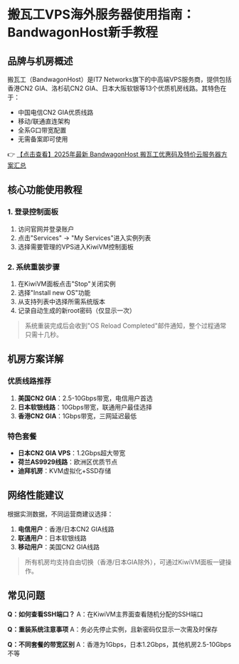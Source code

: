 # 搬瓦工VPS海外服务器使用指南：BandwagonHost新手教程

## 品牌与机房概述

搬瓦工（BandwagonHost）是IT7 Networks旗下的中高端VPS服务商，提供包括香港CN2 GIA、洛杉矶CN2 GIA、日本大阪软银等13个优质机房线路。其特色在于：

- 中国电信CN2 GIA优质线路
- 移动/联通直连架构
- 全系G口带宽配置
- 无需备案即可使用

👉 [【点击查看】2025年最新 BandwagonHost 搬瓦工优惠码及特价云服务器方案汇总](https://bit.ly/banwagon)

## 核心功能使用教程

### 1. 登录控制面板
1. 访问官网并登录账户
2. 点击"Services" → "My Services"进入实例列表
3. 选择需要管理的VPS进入KiwiVM控制面板

### 2. 系统重装步骤
1. 在KiwiVM面板点击"Stop"关闭实例
2. 选择"Install new OS"功能
3. 从支持列表中选择所需系统版本
4. 记录自动生成的新root密码（仅显示一次）

> 系统重装完成后会收到"OS Reload Completed"邮件通知，整个过程通常只需十几秒。

## 机房方案详解

### 优质线路推荐
1. **美国CN2 GIA**：2.5-10Gbps带宽，电信用户首选
2. **日本软银线路**：10Gbps带宽，联通用户最佳选择
3. **香港CN2 GIA**：1Gbps带宽，三网延迟最低

### 特色套餐
- **日本CN2 GIA VPS**：1.2Gbps超大带宽
- **荷兰AS9929线路**：欧洲区优质节点
- **迪拜机房**：KVM虚拟化+SSD存储

## 网络性能建议

根据实测数据，不同运营商建议选择：
1. **电信用户**：香港/日本CN2 GIA线路
2. **联通用户**：日本软银线路
3. **移动用户**：美国CN2 GIA线路

> 所有机房均支持自由切换（香港/日本GIA除外），可通过KiwiVM面板一键操作。

## 常见问题

**Q：如何查看SSH端口？**
A：在KiwiVM主界面查看随机分配的SSH端口

**Q：重装系统注意事项**
A：务必先停止实例，且新密码仅显示一次需及时保存

**Q：不同套餐的带宽区别**
A：香港为1Gbps，日本1.2Gbps，其他机房2.5-10Gbps不等
